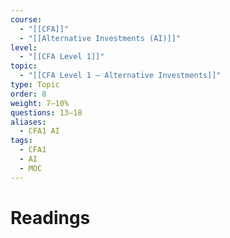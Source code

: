 ```yaml
---
course:
  - "[[CFA]]"
  - "[[Alternative Investments (AI)]]"
level:
  - "[[CFA Level 1]]"
topic:
  - "[[CFA Level 1 — Alternative Investments]]"
type: Topic
order: 8
weight: 7–10%
questions: 13–18
aliases:
  - CFA1 AI
tags:
  - CFA1
  - AI
  - MOC
---
```

# Readings